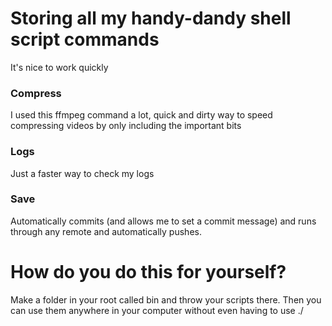 # Storing all my handy-dandy shell script commands

It's nice to work quickly

### Compress

I used this ffmpeg command a lot, quick and dirty way to speed compressing videos by only including the important bits

### Logs

Just a faster way to check my logs

### Save

Automatically commits (and allows me to set a commit message) and runs through any remote and automatically pushes.

# How do you do this for yourself?
Make a folder in your root called bin and throw your scripts there. Then you can use them anywhere in your computer without even having to use ./ 
